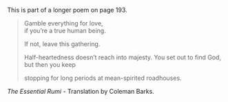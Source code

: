 ﻿This is part of a longer poem on page 193.

>Gamble everything for love,  
if you’re a true human being.  
>
>If not, 
leave this gathering. 
 >
>Half-heartedness doesn’t reach 
into majesty.  You set out 
to find God, but then you keep 
>
>stopping for long periods 
at mean-spirited roadhouses. 

*The Essential Rumi* - Translation by Coleman Barks.
